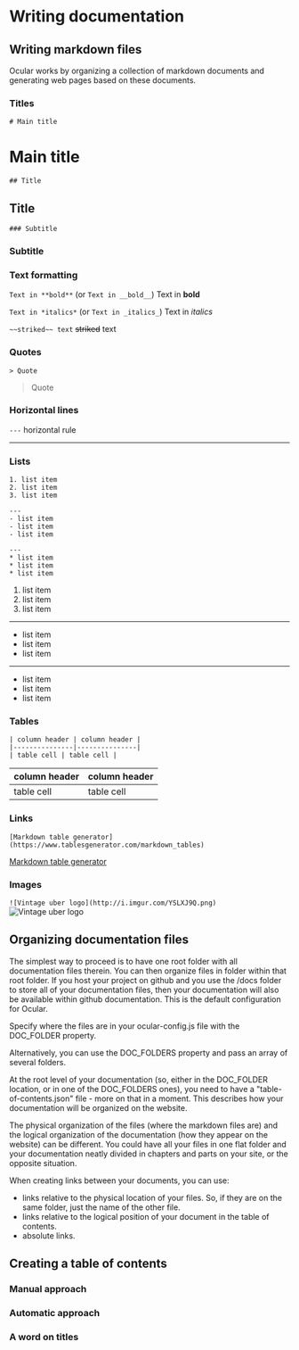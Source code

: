 # Writing documentation

## Writing markdown files

Ocular works by organizing a collection of markdown documents and generating web pages based on these documents. 

### Titles

`# Main title`
# Main title

`## Title`
## Title

`### Subtitle`
### Subtitle

### Text formatting

`Text in **bold**` (or `Text in __bold__`)
Text in **bold**

`Text in *italics*` (or `Text in _italics_`)
Text in _italics_

`~~striked~~ text`
~~striked~~ text

### Quotes

`> Quote`
> Quote

### Horizontal lines

`---` horizontal rule

---

### Lists

```
1. list item
2. list item
3. list item

---
- list item
- list item
- list item

---
* list item
* list item
* list item
```

1. list item
2. list item
3. list item

---

- list item
- list item
- list item

---

* list item
* list item
* list item


### Tables

```
| column header | column header |
|---------------|---------------|
| table cell | table cell |
```


| column header | column header |
|---------------|---------------|
| table cell | table cell |


### Links

`[Markdown table generator](https://www.tablesgenerator.com/markdown_tables)`

[Markdown table generator](https://www.tablesgenerator.com/markdown_tables)

### Images

`![Vintage uber logo](http://i.imgur.com/YSLXJ9Q.png)`
![Vintage uber logo](http://i.imgur.com/YSLXJ9Q.png)


## Organizing documentation files

The simplest way to proceed is to have one root folder with all documentation files therein. You can then organize files in folder within that root folder. If you host your project on github and you use the /docs folder to store all of your documentation files, then your documentation will also be available within github documentation. This is the default configuration for Ocular. 

Specify where the files are in your ocular-config.js file with the DOC_FOLDER property.

Alternatively, you can use the DOC_FOLDERS property and pass an array of several folders. 

At the root level of your documentation (so, either in the DOC_FOLDER location, or in one of the DOC_FOLDERS ones), you need to have a "table-of-contents.json" file - more on that in a moment. This describes how your documentation will be organized on the website. 

The physical organization of the files (where the markdown files are) and the logical organization of the documentation (how they appear on the website) can be different. You could have all your files in one flat folder and your documentation neatly divided in chapters and parts on your site, or the opposite situation.

When creating links between your documents, you can use: 
- links relative to the physical location of your files. So, if they are on the same folder, just the name of the other file.
- links relative to the logical position of your document in the table of contents.
- absolute links.


## Creating a table of contents

### Manual approach



### Automatic approach

### A word on titles